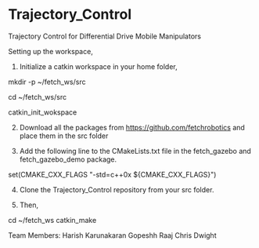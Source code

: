 # Trajectory_Control
Trajectory Control for Differential Drive Mobile Manipulators

Setting up the workspace,

1) Initialize a catkin workspace in your home folder,

mkdir -p ~/fetch_ws/src

cd ~/fetch_ws/src

catkin_init_wokspace

2) Download all the packages from https://github.com/fetchrobotics and place them in the src folder

3) Add the following line to the CMakeLists.txt file in the fetch_gazebo and fetch_gazebo_demo package. 

set(CMAKE_CXX_FLAGS "-std=c++0x ${CMAKE_CXX_FLAGS}")

4) Clone the Trajectory_Control repository from your src folder.

5) Then,

cd ~/fetch_ws
catkin_make


Team Members:
Harish Karunakaran
Gopeshh Raaj
Chris Dwight
